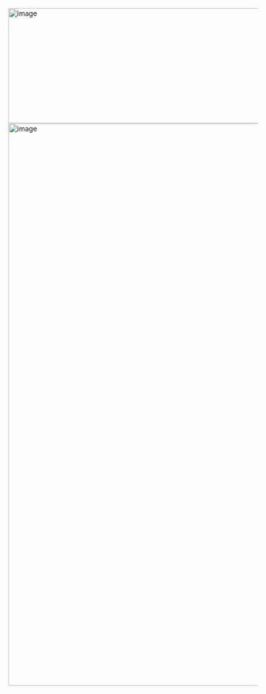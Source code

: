 <img width="847" height="233" alt="image" src="https://github.com/user-attachments/assets/93aa2e3d-7916-4fa6-a819-ebdf528ad506" />
<img width="914" height="1137" alt="image" src="https://github.com/user-attachments/assets/d149b84a-4ba5-4fb7-b3e8-c3a8d88a07d0" />
